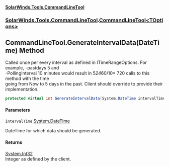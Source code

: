 #### [SolarWinds.Tools.CommandLineTool](index.md 'index')
### [SolarWinds.Tools.CommandLineTool](index.md#SolarWinds.Tools.CommandLineTool 'SolarWinds.Tools.CommandLineTool').[CommandLineTool&lt;TOptions&gt;](CommandLineTool_TOptions_.md 'SolarWinds.Tools.CommandLineTool.CommandLineTool<TOptions>')

## CommandLineTool<TOptions>.GenerateIntervalData(DateTime) Method

Called once per every interval as defined in ITimeRangeOptions. For example, -pastdays 5 and  
-PollingInterval 10 minutes would result in 5*24*60/10= 720 calls to this method with the time  
going from Now to 5 days in the past. Client should override to provide their implementation.

```csharp
protected virtual int GenerateIntervalData(System.DateTime intervalTime);
```
#### Parameters

<a name='SolarWinds.Tools.CommandLineTool.CommandLineTool_TOptions_.GenerateIntervalData(System.DateTime).intervalTime'></a>

`intervalTime` [System.DateTime](https://docs.microsoft.com/en-us/dotnet/api/System.DateTime 'System.DateTime')

DateTime for which data should be generated.

#### Returns
[System.Int32](https://docs.microsoft.com/en-us/dotnet/api/System.Int32 'System.Int32')  
Integer as defined by the client.